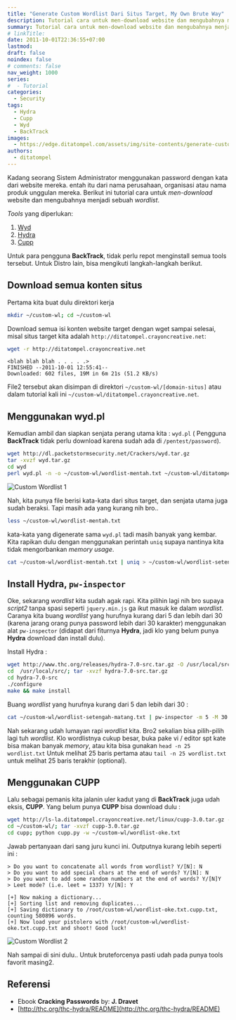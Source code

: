 ```yaml
---
title: "Generate Custom Wordlist Dari Situs Target, My Own Brute Way"
description: Tutorial cara untuk men-download website dan mengubahnya menjadi sebuah wordlist.
summary: Tutorial cara untuk men-download website dan mengubahnya menjadi sebuah wordlist.
# linkTitle:
date: 2011-10-01T22:36:55+07:00
lastmod:
draft: false
noindex: false
# comments: false
nav_weight: 1000
series:
#  - Tutorial
categories:
  - Security
tags:
  - Hydra
  - Cupp
  - Wyd
  - BackTrack
images:
  - https://edge.ditatompel.com/assets/img/site-contents/generate-custom-wordlist/feature-my-own-brute-way.jpeg
authors:
  - ditatompel
---
```


Kadang seorang Sistem Administrator menggunakan password dengan kata dari website mereka. entah itu dari nama perusahaan, organisasi atau nama produk unggulan mereka. Berikut ini tutorial cara untuk _men-download_ website dan mengubahnya menjadi sebuah _wordlist_.

_Tools_ yang diperlukan:

1. [Wyd](http://packetstormsecurity.org/files/51130/wyd.tar.gz.html)
2. [Hydra](http://thc.org/thc-hydra/)
3. [Cupp](http://ls-la.ditatompel.crayoncreative.net/linux/cupp-3.0.tar.gz)

Untuk para pengguna **BackTrack**, tidak perlu repot menginstall semua tools tersebut. Untuk Distro lain, bisa mengikuti langkah-langkah berikut.

## Download semua konten situs

Pertama kita buat dulu direktori kerja

```bash
mkdir ~/custom-wl; cd ~/custom-wl
```

Download semua isi konten website target dengan wget sampai selesai, misal situs target kita adalah `http://ditatompel.crayoncreative.net`:

```bash
wget -r http://ditatompel.crayoncreative.net
```

```
<blah blah blah . . . . .>
FINISHED --2011-10-01 12:55:41--
Downloaded: 602 files, 19M in 6m 21s (51.2 KB/s)
```

File2 tersebut akan disimpan di direktori `~/custom-wl/[domain-situs]` atau dalam tutorial kali ini `~/custom-wl/ditatompel.crayoncreative.net`.

## Menggunakan wyd.pl

Kemudian ambil dan siapkan senjata perang utama kita : `wyd.pl` ( Pengguna **BackTrack** tidak perlu download karena sudah ada di `/pentest/password`).

```bash
wget http://dl.packetstormsecurity.net/Crackers/wyd.tar.gz
tar -xvzf wyd.tar.gz
cd wyd
perl wyd.pl -n -o ~/custom-wl/wordlist-mentah.txt ~/custom-wl/ditatompel.crayoncreative.net
```

![Custom Wordlist 1](https://edge.ditatompel.com/assets/img/site-contents/generate-custom-wordlist/custom-wordlist1.jpg#center)

Nah, kita punya file berisi kata-kata dari situs target, dan senjata utama juga sudah beraksi. Tapi masih ada yang kurang nih bro..

```bash
less ~/custom-wl/wordlist-mentah.txt
```

kata-kata yang digenerate sama `wyd.pl` tadi masih banyak yang kembar. Kita rapikan dulu dengan menggunakan perintah `uniq` supaya nantinya kita tidak mengorbankan _memory usage_.

```bash
cat ~/custom-wl/wordlist-mentah.txt | uniq > ~/custom-wl/wordlist-setengah-matang.txt
```

## Install Hydra, `pw-inspector`

Oke, sekarang _wordlist_ kita sudah agak rapi. Kita pilihin lagi nih bro supaya _script2_ tanpa spasi seperti `jquery.min.js` ga ikut masuk ke dalam _wordlist_. Caranya kita buang _wordlist_ yang hurufnya kurang dari 5 dan lebih dari 30 (karena jarang orang punya password lebih dari 30 karakter) menggunakan alat `pw-inspector` (didapat dari fiturnya **Hydra**, jadi klo yang belum punya **Hydra** download dan install dulu).

Install Hydra :

```bash
wget http://www.thc.org/releases/hydra-7.0-src.tar.gz -O /usr/local/src/hydra-7.0-src.tar.gz
cd  /usr/local/src/; tar -xvzf hydra-7.0-src.tar.gz
cd hydra-7.0-src
./configure
make && make install
```

Buang _wordlist_ yang hurufnya kurang dari 5 dan lebih dari 30 :

```bash
cat ~/custom-wl/wordlist-setengah-matang.txt | pw-inspector -m 5 -M 30 > ~/custom-wl/wordlist-oke.txt
```

Nah sekarang udah lumayan rapi _wordlist_ kita. Bro2 sekalian bisa pilih-pilih lagi tuh _wordlist_. Klo wordlistnya cukup besar, buka pake vi / editor spt kate bisa makan banyak _memory_, atau kita bisa gunakan `head -n 25 wordlist.txt` Untuk melihat 25 baris pertama atau `tail -n 25 wordlist.txt` untuk melihat 25 baris terakhir (optional).

## Menggunakan CUPP

Lalu sebagai pemanis kita jalanin uler kadut yang di **BackTrack** juga udah eksis, **CUPP**. Yang belum punya **CUPP** bisa download dulu :

```bash
wget http://ls-la.ditatompel.crayoncreative.net/linux/cupp-3.0.tar.gz -O ~/custom-wl/cupp-3.0.tar.gz
cd ~/custom-wl/; tar -xvzf cupp-3.0.tar.gz
cd cupp; python cupp.py -w ~/custom-wl/wordlist-oke.txt
```

Jawab pertanyaan dari sang juru kunci ini. Outputnya kurang lebih seperti ini :

```
> Do you want to concatenate all words from wordlist? Y/[N]: N
> Do you want to add special chars at the end of words? Y/[N]: N
> Do you want to add some random numbers at the end of words? Y/[N]Y
> Leet mode? (i.e. leet = 1337) Y/[N]: Y

[+] Now making a dictionary...
[+] Sorting list and removing duplicates...
[+] Saving dictionary to /root/custom-wl/wordlist-oke.txt.cupp.txt, counting 580896 words.
[+] Now load your pistolero with /root/custom-wl/wordlist-oke.txt.cupp.txt and shoot! Good luck!
```

![Custom Wordlist 2](https://edge.ditatompel.com/assets/img/site-contents/generate-custom-wordlist/custom-wordlist2.jpg#center)

Nah sampai di sini dulu.. Untuk bruteforcenya pasti udah pada punya tools favorit masing2.

## Referensi

- Ebook **Cracking Passwords** by: **J. Dravet**
- [http://thc.org/thc-hydra/README](http://thc.org/thc-hydra/README)
